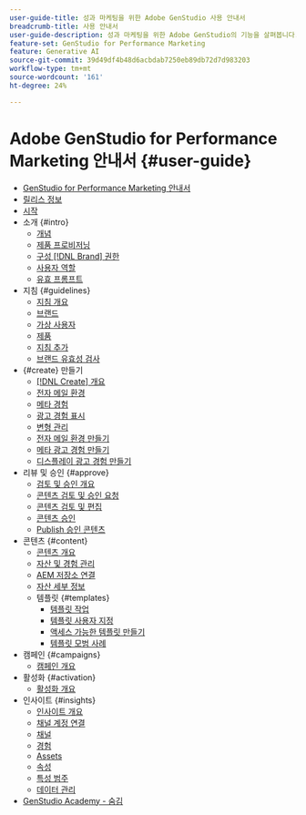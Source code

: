 ```yaml
---
user-guide-title: 성과 마케팅을 위한 Adobe GenStudio 사용 안내서
breadcrumb-title: 사용 안내서
user-guide-description: 성과 마케팅을 위한 Adobe GenStudio의 기능을 살펴봅니다. 빠르게 브랜드 자산을 만들고, 변형을 생성하고, 경험을 최적화하는 방법을 알아보십시오.
feature-set: GenStudio for Performance Marketing
feature: Generative AI
source-git-commit: 39d49df4b48d6acbdab7250eb89db72d7d983203
workflow-type: tm+mt
source-wordcount: '161'
ht-degree: 24%

---
```



# Adobe GenStudio for Performance Marketing 안내서 {#user-guide}

+ [GenStudio for Performance Marketing 안내서](home.md)
+ [릴리스 정보](release-notes.md)
+ [시작](get-started.md)
+ 소개 {#intro}
   + [개념](concepts.md)
   + [제품 프로비저닝](product-provisioning.md)
   + [구성 [!DNL Brand] 권한](configure-brand-permissions.md)
   + [사용자 역할](user-roles.md)
   + [유효 프롬프트](effective-prompts.md)
+ 지침 {#guidelines}
   + [지침 개요](guidelines/overview.md)
   + [브랜드](guidelines/brands.md)
   + [가상 사용자](guidelines/personas.md)
   + [제품](guidelines/products.md)
   + [지침 추가](guidelines/add-guidelines.md)
   + [브랜드 유효성 검사](guidelines/brand-validation.md)
+ {#create} 만들기
   + [[!DNL Create] 개요](create/overview.md)
   + [전자 메일 환경](create/email-experiences.md)
   + [메타 경험](create/meta-experiences.md)
   + [광고 경험 표시](create/display-ad-experiences.md)
   + [변형 관리](create/manage-variants.md)
   + [전자 메일 환경 만들기](create/create-email-experience.md)
   + [메타 광고 경험 만들기](create/create-meta-ad.md)
   + [디스플레이 광고 경험 만들기](create/create-display-ad.md)
+ 리뷰 및 승인 {#approve}
   + [검토 및 승인 개요](approvals/overview.md)
   + [콘텐츠 검토 및 승인 요청](approvals/request-review.md)
   + [콘텐츠 검토 및 편집](approvals/review-and-edit.md)
   + [콘텐츠 승인](approvals/approve-content.md)
   + [Publish 승인 콘텐츠](approvals/publish-content.md)
+ 콘텐츠 {#content}
   + [콘텐츠 개요](content/overview.md)
   + [자산 및 경험 관리](content/manage-assets.md)
   + [AEM 저장소 연결](content/connect-aem-repo.md)
   + [자산 세부 정보](content/asset-details.md)
   + 템플릿 {#templates}
      + [템플릿 작업](content/use-templates.md)
      + [템플릿 사용자 지정](content/customize-template.md)
      + [액세스 가능한 템플릿 만들기](content/accessibility-for-templates.md)
      + [템플릿 모범 사례](content/best-practices-for-templates.md)
+ 캠페인 {#campaigns}
   + [캠페인 개요](campaigns/overview.md)
+ 활성화 {#activation}
   + [활성화 개요](activation/overview.md)
+ 인사이트 {#insights}
   + [인사이트 개요](insights/overview.md)
   + [채널 계정 연결](insights/connect-channel.md)
   + [채널](insights/channels.md)
   + [경험](insights/experiences.md)
   + [Assets](insights/assets.md)
   + [속성](insights/attributes.md)
   + [특성 범주](insights/attribute-category.md)
   + [데이터 관리](insights/data-management.md)
+ [GenStudio Academy - 숨김](genstudioacademy.md)
